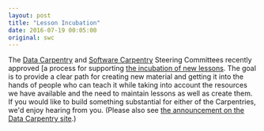 ```yaml
---
layout: post
title: "Lesson Incubation"
date: 2016-07-19 00:05:00
original: swc
---
```


The [Data Carpentry]({{site.dc_url}}) and [Software Carpentry]({{site.url}}) Steering Committees
recently approved [a process for supporting [the incubation of new lessons]({{site.baseurl}}/lessons/incubation/).
The goal is to provide a clear path for creating new material and getting it into the hands of people who can teach it
while taking into account the resources we have available and the need to maintain lessons as well as create them.
If you would like to build something substantial for either of the Carpentries,
we'd enjoy hearing from you.
(Please also see [the announcement on the Data Carpentry site]({{site.dc_url}}/blog/lesson-roadmap/).)